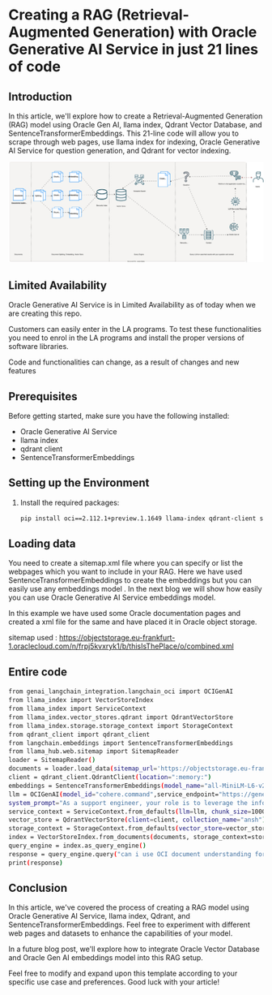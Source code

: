 
# Creating a RAG (Retrieval-Augmented Generation) with Oracle Generative AI Service in just 21 lines of code

## Introduction
In this article, we'll explore how to create a Retrieval-Augmented Generation (RAG) model using Oracle Gen AI, llama index, Qdrant Vector Database, and SentenceTransformerEmbeddings. This 21-line code will allow you to scrape through web pages, use llama index for indexing, Oracle Generative AI Service for question generation, and Qdrant for vector indexing.

<img src="./RagArchitecture.svg">
</img>

## Limited Availability

Oracle Generative AI Service is in Limited Availability as of today when we are creating this repo.

Customers can easily enter in the LA programs. To test these functionalities you need to enrol in the LA programs and install the proper versions of software libraries.

Code and functionalities can change, as a result of changes and new features

## Prerequisites
Before getting started, make sure you have the following installed:

- Oracle Generative AI Service
- llama index
- qdrant client
- SentenceTransformerEmbeddings

## Setting up the Environment
1. Install the required packages:
   ```bash
   pip install oci==2.112.1+preview.1.1649 llama-index qdrant-client sentence-transformers
   ```

## Loading data

You need to create a sitemap.xml file where you can specify or list the webpages which you want to include in your RAG. 
Here we have used SentenceTransformerEmbeddings to create the embeddings but you can easily use any embeddings model . In the next blog we will show how easily you can use Oracle Generative AI Service embeddings model.

In this example we have used some Oracle documentation pages and created a xml file for the same and have placed it in Oracle object storage. 

sitemap used : https://objectstorage.eu-frankfurt-1.oraclecloud.com/n/frpj5kvxryk1/b/thisIsThePlace/o/combined.xml

## Entire code

   ```bash
   from genai_langchain_integration.langchain_oci import OCIGenAI
from llama_index import VectorStoreIndex
from llama_index import ServiceContext
from llama_index.vector_stores.qdrant import QdrantVectorStore
from llama_index.storage.storage_context import StorageContext
from qdrant_client import qdrant_client
from langchain.embeddings import SentenceTransformerEmbeddings
from llama_hub.web.sitemap import SitemapReader
loader = SitemapReader()
documents = loader.load_data(sitemap_url='https://objectstorage.eu-frankfurt-1.oraclecloud.com/n/frpj5kvxryk1/b/thisIsThePlace/o/combined.xml')
client = qdrant_client.QdrantClient(location=":memory:")
embeddings = SentenceTransformerEmbeddings(model_name="all-MiniLM-L6-v2")
llm = OCIGenAI(model_id="cohere.command",service_endpoint="https://generativeai.aiservice.us-chicago-1.oci.oraclecloud.com",compartment_id = "ocid1.tenancy.oc1..aaaaaaaa5hwtrus75rauufcfvtnjnz3mc4xm2bzibbigva2bw4ne7ezkvzha",temperature=0.0)
system_prompt="As a support engineer, your role is to leverage the information in the context provided. Your task is to respond to queries based strictly on the information available in the provided context. Do not create new information under any circumstances. Refrain from repeating yourself. Extract your response solely from the context mentioned above. If the context does not contain relevant information for the question, respond with 'How can I assist you with questions related to the document?"
service_context = ServiceContext.from_defaults(llm=llm, chunk_size=1000, chunk_overlap=100, embed_model=embeddings,system_prompt=system_prompt)
vector_store = QdrantVectorStore(client=client, collection_name="ansh")
storage_context = StorageContext.from_defaults(vector_store=vector_store)
index = VectorStoreIndex.from_documents(documents, storage_context=storage_context, service_context=service_context)
query_engine = index.as_query_engine()
response = query_engine.query("can i use OCI document understanding for files in french ?")
print(response)
   ```



## Conclusion

In this article, we've covered the process of creating a RAG model using Oracle Generative AI Service, llama index, Qdrant, and SentenceTransformerEmbeddings. Feel free to experiment with different web pages and datasets to enhance the capabilities of your model.

In a future blog post, we'll explore how to integrate Oracle Vector Database and Oracle Gen AI embeddings model into this RAG setup.

Feel free to modify and expand upon this template according to your specific use case and preferences. Good luck with your article!
